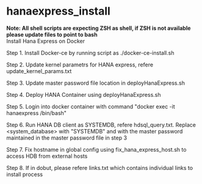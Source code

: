 # hanaexpress_install
<b>Note: All shell scripts are expecting ZSH as shell, if ZSH is not available please update files to point to bash </b>
<br>
Install Hana Express on Docker
<br>

Step 1. Install Docker-ce by running script as ./docker-ce-install.sh

Step 2. Update kernel parametrs for HANA express, refere update_kernel_params.txt

Step 3. Update master password file location in deployHanaExpress.sh

Step 4. Deploy HANA Container using deployHanaExpress.sh

Step 5. Login into docker container with command "docker exec -it hanaexpress /bin/bash"

Step 6. Run HANA DB client as SYSTEMDB, refere hdsql_query.txt. Replace <system_database> with "SYSTEMDB" and <password> with the master password maintained in the master password file in step 3

Step 7. Fix hostname in global config using fix_hana_express_host.sh to access HDB from external hosts

Step 8. If in dobut, please refere links.txt which contains individual links to install process
